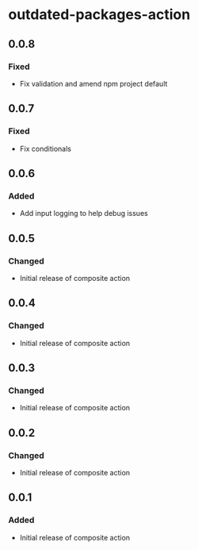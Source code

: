 # outdated-packages-action

## 0.0.8

### Fixed

- Fix validation and amend npm project default

## 0.0.7

### Fixed

- Fix conditionals

## 0.0.6

### Added

- Add input logging to help debug issues

## 0.0.5

### Changed

- Initial release of composite action

## 0.0.4

### Changed

- Initial release of composite action

## 0.0.3

### Changed

- Initial release of composite action

## 0.0.2

### Changed

- Initial release of composite action

## 0.0.1

### Added

- Initial release of composite action

